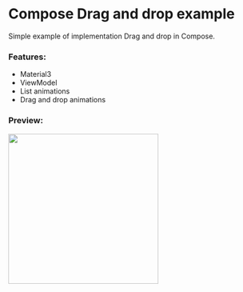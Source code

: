 # Compose Drag and drop example
Simple example of implementation Drag and drop in Compose.
### Features:
- Material3
- ViewModel
- List animations
- Drag and drop animations
### Preview:
<img src="https://i.imgur.com/YkNZc67.gif" width="300">